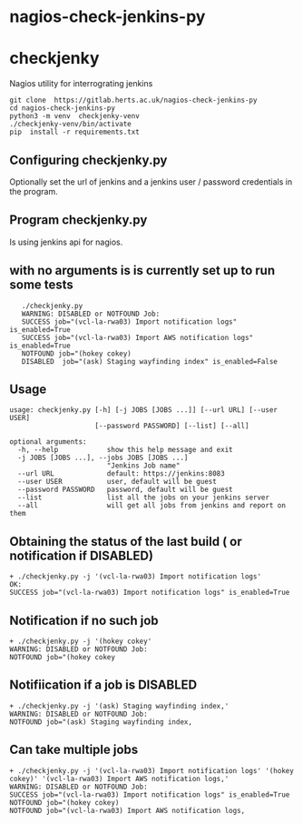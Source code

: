 # nagios-check-jenkins-py
# checkjenky
Nagios utility for interrograting jenkins

```
git clone  https://gitlab.herts.ac.uk/nagios-check-jenkins-py
cd nagios-check-jenkins-py
python3 -m venv  checkjenky-venv
./checkjenky-venv/bin/activate
pip  install -r requirements.txt
```

##  Configuring checkjenky.py
Optionally set the url of jenkins and a jenkins user / password credentials in the program.
 
## Program checkjenky.py
Is using jenkins api for nagios.

##  with no arguments is is currently set up to run some tests

```
   ./checkjenky.py
   WARNING: DISABLED or NOTFOUND Job:
   SUCCESS job="(vcl-la-rwa03) Import notification logs" is_enabled=True
   SUCCESS job="(vcl-la-rwa03) Import AWS notification logs" is_enabled=True
   NOTFOUND job="(hokey cokey)
   DISABLED  job="(ask) Staging wayfinding index" is_enabled=False
```

##  Usage
```
usage: checkjenky.py [-h] [-j JOBS [JOBS ...]] [--url URL] [--user USER]
                     [--password PASSWORD] [--list] [--all]

optional arguments:
  -h, --help            show this help message and exit
  -j JOBS [JOBS ...], --jobs JOBS [JOBS ...]
                        "Jenkins Job name"
  --url URL             default: https://jenkins:8083
  --user USER           user, default will be guest
  --password PASSWORD   password, default will be guest
  --list                list all the jobs on your jenkins server
  --all                 will get all jobs from jenkins and report on them
```

##  Obtaining the status of the last  build ( or notification if DISABLED)
```
+ ./checkjenky.py -j '(vcl-la-rwa03) Import notification logs'
OK:
SUCCESS job="(vcl-la-rwa03) Import notification logs" is_enabled=True
```

##  Notification if no such job
```
+ ./checkjenky.py -j '(hokey cokey'
WARNING: DISABLED or NOTFOUND Job:
NOTFOUND job="(hokey cokey
```

##  Notifiication if a job is DISABLED
```
+ ./checkjenky.py -j '(ask) Staging wayfinding index,'
WARNING: DISABLED or NOTFOUND Job:
NOTFOUND job="(ask) Staging wayfinding index,
```

## Can take multiple jobs
```
+ ./checkjenky.py -j '(vcl-la-rwa03) Import notification logs' '(hokey cokey)' '(vcl-la-rwa03) Import AWS notification logs,'
WARNING: DISABLED or NOTFOUND Job:
SUCCESS job="(vcl-la-rwa03) Import notification logs" is_enabled=True
NOTFOUND job="(hokey cokey)
NOTFOUND job="(vcl-la-rwa03) Import AWS notification logs,
```

